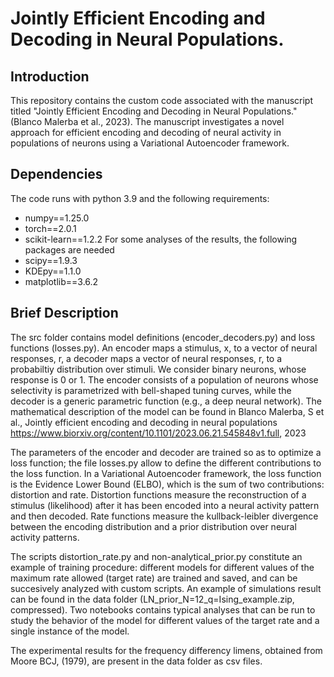 # Jointly Efficient Encoding and Decoding in Neural Populations.
## Introduction
This repository contains the custom code associated with the manuscript titled "Jointly Efficient Encoding and Decoding in Neural Populations." (Blanco Malerba et al., 2023).
The manuscript investigates a novel approach for efficient encoding and decoding of neural activity in populations of neurons using a Variational Autoencoder framework.

## Dependencies

The code runs with python 3.9 and the following requirements:
* numpy==1.25.0
* torch==2.0.1
* scikit-learn==1.2.2
For some analyses of the results, the following packages are needed
* scipy==1.9.3
* KDEpy==1.1.0
* matplotlib==3.6.2

## Brief Description

The src folder contains model definitions (encoder_decoders.py) and loss functions (losses.py).
An encoder maps a stimulus, x, to a vector of neural responses, r, a decoder maps a vector of neural responses, r, to a probabiltiy distribution over stimuli.
We consider binary neurons, whose response is 0 or 1.
The encoder consists of a population of neurons whose selectivity is parametrized with bell-shaped tuning curves, while the decoder is a generic parametric function (e.g., a deep neural network). 
The mathematical description of the model can be found in  Blanco Malerba, S et al., Jointly efficient encoding and decoding in neural populations
 https://www.biorxiv.org/content/10.1101/2023.06.21.545848v1.full, 2023

The parameters of the encoder and decoder are trained so as to optimize a loss function; the file losses.py allow to define the different contributions to the loss function.
In a Variational Autoencoder framework, the loss function is the Evidence Lower Bound (ELBO), which is the sum of two contributions: distortion and rate.
Distortion functions measure the reconstruction of a stimulus (likelihood) after it has been encoded into a neural activity pattern and then decoded.
Rate functions measure the kullback-leibler divergence between the encoding distribution and a prior distribution over neural activity patterns.

The scripts distortion_rate.py and non-analytical_prior.py constitute an example of training procedure: different models for different values of the maximum rate allowed (target rate) are trained and saved, and can be succesively analyzed with custom scripts. An example of simulations result can be found in the data folder (LN_prior_N=12_q=Ising_example.zip, compressed).
Two notebooks contains typical analyses that can be run to study the behavior of the model for different values of the target rate and a single instance of the model.

The experimental results for the frequency differency limens, obtained from Moore BCJ, (1979), are present in the data folder as csv files.



